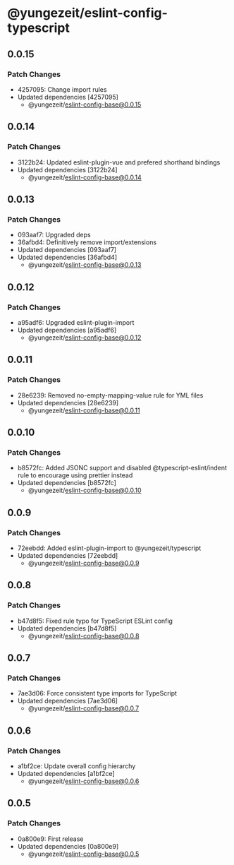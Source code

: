 # @yungezeit/eslint-config-typescript

## 0.0.15

### Patch Changes

- 4257095: Change import rules
- Updated dependencies [4257095]
  - @yungezeit/eslint-config-base@0.0.15

## 0.0.14

### Patch Changes

- 3122b24: Updated eslint-plugin-vue and prefered shorthand bindings
- Updated dependencies [3122b24]
  - @yungezeit/eslint-config-base@0.0.14

## 0.0.13

### Patch Changes

- 093aaf7: Upgraded deps
- 36afbd4: Definitively remove import/extensions
- Updated dependencies [093aaf7]
- Updated dependencies [36afbd4]
  - @yungezeit/eslint-config-base@0.0.13

## 0.0.12

### Patch Changes

- a95adf6: Upgraded eslint-plugin-import
- Updated dependencies [a95adf6]
  - @yungezeit/eslint-config-base@0.0.12

## 0.0.11

### Patch Changes

- 28e6239: Removed no-empty-mapping-value rule for YML files
- Updated dependencies [28e6239]
  - @yungezeit/eslint-config-base@0.0.11

## 0.0.10

### Patch Changes

- b8572fc: Added JSONC support and disabled @typescript-eslint/indent rule to encourage using prettier instead
- Updated dependencies [b8572fc]
  - @yungezeit/eslint-config-base@0.0.10

## 0.0.9

### Patch Changes

- 72eebdd: Added eslint-plugin-import to @yungezeit/typescript
- Updated dependencies [72eebdd]
  - @yungezeit/eslint-config-base@0.0.9

## 0.0.8

### Patch Changes

- b47d8f5: Fixed rule typo for TypeScript ESLint config
- Updated dependencies [b47d8f5]
  - @yungezeit/eslint-config-base@0.0.8

## 0.0.7

### Patch Changes

- 7ae3d06: Force consistent type imports for TypeScript
- Updated dependencies [7ae3d06]
  - @yungezeit/eslint-config-base@0.0.7

## 0.0.6

### Patch Changes

- a1bf2ce: Update overall config hierarchy
- Updated dependencies [a1bf2ce]
  - @yungezeit/eslint-config-base@0.0.6

## 0.0.5

### Patch Changes

- 0a800e9: First release
- Updated dependencies [0a800e9]
  - @yungezeit/eslint-config-base@0.0.5
